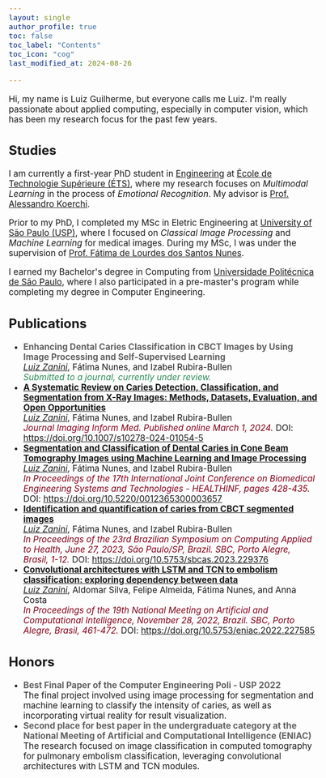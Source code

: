 ```yaml
---
layout: single
author_profile: true
toc: false
toc_label: "Contents"
toc_icon: "cog"
last_modified_at: 2024-08-26

---
```

<style type="text/css">

body{ /* Normal  */
      font-size: 17px;
  }

.author__avatar{
    padding-left:10%;
    padding-right:10%;
}

.author__content{
    text-align: center;

}

.author__avatar img{
    max-width:100%;
}

.author__urls{
    padding-left: 15%;
}

.page__content p {
    margin-top: 1.5em;
    margin-bottom: 1.5em;
}

.page{
    padding-right: 0%;
    font-size: 15px;
}

strong {
    color: #616161;
}
</style>
Hi, my name is Luiz Guilherme, but everyone calls me Luiz. I'm really passionate about applied computing, especially in computer vision, which has been my research focus for the past few years. 

## Studies

I am currently a first-year PhD student in <a href="https://www.etsmtl.ca/">Engineering</a> at <a href="https://www.etsmtl.ca/">École de Technologie Supérieure (ÉTS)</a>, where my research focuses on <em>Multimodal Learning</em> in the process of <em>Emotional Recognition</em>. My advisor is <a href="https://liviamtl.ca/pages/regular-members/koerich-1/">Prof. Alessandro Koerchi</a>.

Prior to my PhD, I completed my MSc in Eletric Engineering at <a href="https://www5.usp.br/">University of São Paulo (USP)</a>, where I focused on <em>Classical Image Processing</em> and <em>Machine Learning</em> for medical images. During my MSc, I was under the supervision of <a href="https://bv.fapesp.br/en/pesquisador/87823/fatima-de-lourdes-dos-santos-nunes-marques/">Prof. Fátima de Lourdes dos Santos Nunes</a>.

I earned my Bachelor's degree in Computing from <a href="https://www.politecnica.usp.br/">Universidade Politécnica de São Paulo</a>, where I also participated in a pre-master's program while completing my degree in Computer Engineering.

## Publications
<ul>
<li>
<strong>Enhancing Dental Caries Classification in CBCT Images by Using Image Processing and Self-Supervised Learning</strong>
<br/><u><em>Luiz Zanini</em></U>, Fátima Nunes, and Izabel Rubira-Bullen
<br/><em style="color:seagreen;">Submitted to a journal, currently under review.</em>
</li>

<li>
<strong><a href="https://pubmed.ncbi.nlm.nih.gov/38429559/">A Systematic Review on Caries Detection, Classification, and Segmentation from X-Ray Images: Methods, Datasets, Evaluation, and Open Opportunities</a></strong>
<br/><u><em>Luiz Zanini</em></U>, Fátima Nunes, and Izabel Rubira-Bullen
<br/><em style="color:#800017;">Journal Imaging Inform Med. Published online March 1, 2024.</em> DOI: <a href="https://doi.org/10.1007/s10278-024-01054-5">https://doi.org/10.1007/s10278-024-01054-5</a>
</li>

<li>
<strong><a href="https://www.scitepress.org/Papers/2024/123653/123653.pdf">Segmentation and Classification of Dental Caries in Cone Beam Tomography Images using Machine Learning and Image Processing</a></strong>
<br/><u><em>Luiz Zanini</em></U>, Fátima Nunes, and Izabel Rubira-Bullen
<br/><em style="color:#800017;">In Proceedings of the 17th International Joint Conference on Biomedical Engineering Systems and Technologies - HEALTHINF, pages 428-435.</em> DOI: <a href="https://doi.org/10.5220/0012365300003657">https://doi.org/10.5220/0012365300003657</a>
</li>

<li>
<strong><a href="https://sol.sbc.org.br/index.php/sbcas/article/view/25272">Identification and quantification of caries from CBCT segmented images</a></strong>
<br/><u><em>Luiz Zanini</em></U>, Fátima Nunes, and Izabel Rubira-Bullen
<br/><em style="color:#800017;">In Proceedings of the 23rd Brazilian Symposium on Computing Applied to Health, June 27, 2023, São Paulo/SP, Brazil. SBC, Porto Alegre, Brasil, 1-12.</em> DOI: <a href="https://doi.org/10.5753/sbcas.2023.229376">https://doi.org/10.5753/sbcas.2023.229376</a>
</li>

<li>
<strong><a href="https://doi.org/10.5753/eniac.2022.227585">Convolutional architectures with LSTM and TCN to embolism classification: exploring dependency between data</a></strong>
<br/><u><em>Luiz Zanini</em></U>, Aldomar Silva, Felipe Almeida, Fátima Nunes, and Anna Costa
<br/><em style="color:#800017;">In Proceedings of the 19th National Meeting on Artificial and Computational Intelligence, November 28, 2022, Brazil. SBC, Porto Alegre, Brasil, 461-472.</em> DOI: <a href="https://doi.org/10.5753/eniac.2022.227585">https://doi.org/10.5753/eniac.2022.227585</a>
</li>
</ul>

## Honors
<ul>
<li>
<strong>Best Final Paper of the Computer Engineering Poli - USP 2022</strong>
<br/>The final project involved using image processing for segmentation and machine learning to classify the intensity of caries, as well as incorporating virtual reality for result visualization.
</li>

<li>
<a><strong>Second place for best paper in the undergraduate category at the National Meeting of Artificial and Computational Intelligence (ENIAC)</strong></a>
<br/>The research focused on image classification in computed tomography for pulmonary embolism classification, leveraging convolutional architectures with LSTM and TCN modules.
</li>
</ul>